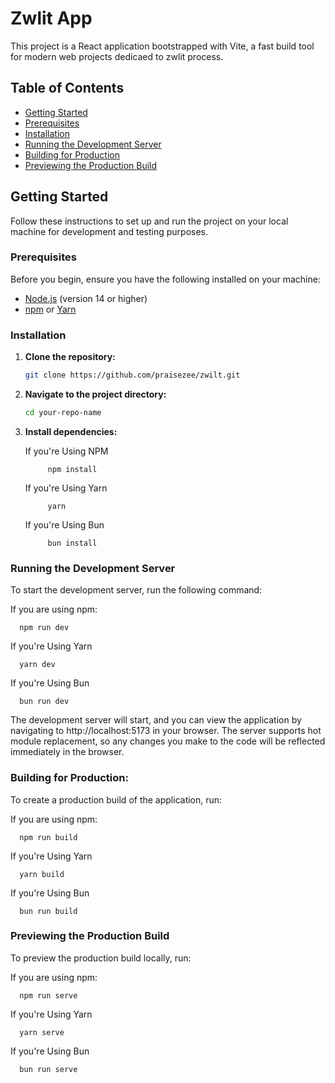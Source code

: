 # Zwlit App

This project is a React application bootstrapped with Vite, a fast build tool for modern web projects dedicaed to zwlit process.

## Table of Contents

- [Getting Started](#getting-started)
- [Prerequisites](#prerequisites)
- [Installation](#installation)
- [Running the Development Server](#running-the-development-server)
- [Building for Production](#building-for-production)
- [Previewing the Production Build](#previewing-the-production-build)


## Getting Started

Follow these instructions to set up and run the project on your local machine for development and testing purposes.

### Prerequisites

Before you begin, ensure you have the following installed on your machine:

- [Node.js](https://nodejs.org/en/download/) (version 14 or higher)
- [npm](https://www.npmjs.com/get-npm) or [Yarn](https://yarnpkg.com/getting-started/install)

### Installation

1. **Clone the repository:**

   ```sh
   git clone https://github.com/praisezee/zwilt.git

2. **Navigate to the project directory:**
      ```sh
      cd your-repo-name

3. **Install dependencies:**

      If you're Using NPM

            npm install

      If you're Using Yarn

            yarn

      If you're Using Bun

            bun install

### Running the Development Server 

To start the development server, run the following command:

If you are using npm:

      npm run dev

If you're Using Yarn

      yarn dev

If you're Using Bun

      bun run dev

The development server will start, and you can view the application by navigating to http://localhost:5173 in your browser. The server supports hot module replacement, so any changes you make to the code will be reflected immediately in the browser.

### Building for Production:

To create a production build of the application, run:

If you are using npm:

      npm run build

If you're Using Yarn

      yarn build

If you're Using Bun

      bun run build


### Previewing the Production Build
To preview the production build locally, run:

If you are using npm:

      npm run serve

If you're Using Yarn

      yarn serve

If you're Using Bun

      bun run serve